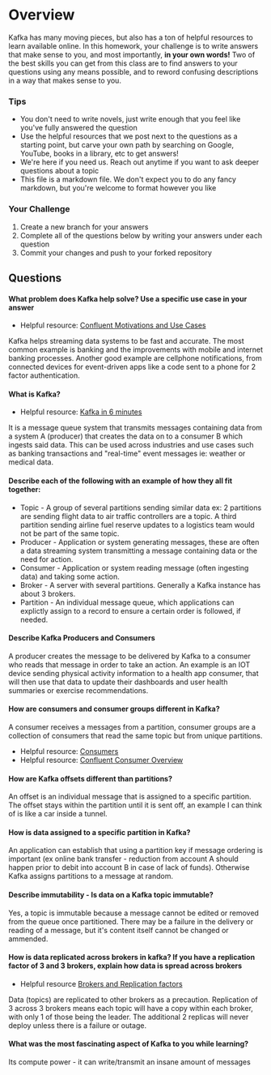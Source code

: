 # Overview

Kafka has many moving pieces, but also has a ton of helpful resources to learn available online. In this homework, your
challenge is to write answers that make sense to you, and most importantly, **in your own words!**
Two of the best skills you can get from this class are to find answers to your questions using any means possible, and to
reword confusing descriptions in a way that makes sense to you. 

### Tips
* You don't need to write novels, just write enough that you feel like you've fully answered the question
* Use the helpful resources that we post next to the questions as a starting point, but carve your own path by searching on Google, YouTube, books in a library, etc to get answers!
* We're here if you need us. Reach out anytime if you want to ask deeper questions about a topic 
* This file is a markdown file. We don't expect you to do any fancy markdown, but you're welcome to format however you like

### Your Challenge
1. Create a new branch for your answers 
2. Complete all of the questions below by writing your answers under each question
3. Commit your changes and push to your forked repository

## Questions
#### What problem does Kafka help solve? Use a specific use case in your answer 
* Helpful resource: [Confluent Motivations and Use Cases](https://youtu.be/BsojaA1XnpM)

Kafka helps streaming data systems to be fast and accurate. The most common example is banking and the improvements with mobile and internet banking processes. Another good example are cellphone notifications, from connected devices for event-driven apps like a code sent to a phone for 2 factor authentication.

#### What is Kafka?
* Helpful resource: [Kafka in 6 minutes](https://youtu.be/Ch5VhJzaoaI) 

It is a message queue system that transmits messages containing data from a system A (producer) that creates the data on to a consumer B which ingests said data. This can be used across industries and use cases such as banking transactions and "real-time" event messages ie: weather or medical data.


#### Describe each of the following with an example of how they all fit together: 
 * Topic - A group of several partitions sending similar data ex: 2 partitions are sending flight data to air traffic controllers are a topic. A third  partition sending airline fuel reserve updates to a logistics team would not be part of the same topic.
 * Producer - Application or system generating messages, these are often a data streaming system transmitting a message containing data or the need for action.
 * Consumer - Application or system reading message (often ingesting data) and taking some action.
 * Broker - A server with several partitions. Generally a Kafka instance has about 3 brokers.
 * Partition - An individual message queue, which applications can explictly assign to a record to ensure a certain order is followed, if needed.

#### Describe Kafka Producers and Consumers

A producer creates the message to be delivered by Kafka to a consumer who reads that message in order to take an action. An example is an IOT device sending physical activity information to a health app consumer, that will then use that data to update their dashboards and user health summaries or exercise recommendations.

#### How are consumers and consumer groups different in Kafka? 

A consumer receives a messages from a partition, consumer groups are a collection of consumers that read the same topic but from unique partitions.

* Helpful resource: [Consumers](https://youtu.be/lAdG16KaHLs)
* Helpful resource: [Confluent Consumer Overview](https://youtu.be/Z9g4jMQwog0)

#### How are Kafka offsets different than partitions? 

An offset is an individual message that is assigned to a specific partition.
The offset stays within the partition until it is sent off, an example I can think of is like a car inside a tunnel.

#### How is data assigned to a specific partition in Kafka? 

An application can establish that using a partition key if message ordering is important (ex online bank transfer - reduction from account A should happen prior to debit into account B in case of lack of funds). Otherwise Kafka assigns partitions to a message at random.

#### Describe immutability - Is data on a Kafka topic immutable? 

Yes, a topic is immutable because a message cannot be edited or removed from the queue once partitioned.
There may be a failure in the delivery or reading of a message, but it's content itself cannot be changed or ammended.


#### How is data replicated across brokers in kafka? If you have a replication factor of 3 and 3 brokers, explain how data is spread across brokers
* Helpful resource [Brokers and Replication factors](https://youtu.be/ZOU7PJWZU9w)

Data (topics) are replicated to other brokers as a precaution. 
Replication of 3 across 3 brokers means each topic will have a copy within each broker, with only 1 of those being the leader. The additional 2 replicas will never deploy unless there is a failure or outage.

#### What was the most fascinating aspect of Kafka to you while learning? 

Its compute power - it can write/transmit an insane amount of messages
